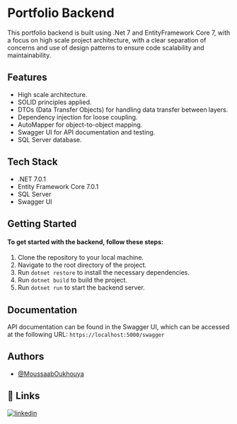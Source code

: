 
# Portfolio Backend

This portfolio backend is built using .Net 7 and EntityFramework Core 7, with a focus on  high scale project architecture, with a clear separation of concerns and use of design patterns to ensure code scalability and maintainability.



## Features

- High scale architecture.
- SOLID principles applied.
- DTOs (Data Transfer Objects) for handling data transfer between layers.
- Dependency injection for loose coupling.
- AutoMapper for object-to-object mapping.
- Swagger UI for API documentation and testing.
- SQL Server database.


## Tech Stack

-  .NET 7.0.1
-   Entity Framework Core 7.0.1
-   SQL Server
-   Swagger UI






## Getting Started

#### To get started with the backend, follow these steps:

1.  Clone the repository to your local machine.
2.  Navigate to the root directory of the project.
3. Run `dotnet restore` to install the necessary dependencies.
4.  Run `dotnet build` to build the project.
5.  Run `dotnet run` to start the backend server.



## Documentation


API documentation can be found in the Swagger UI, which can be accessed at the following URL: 
    `https://localhost:5000/swagger`
## Authors

- [@MoussaabOukhouya](https://www.github.com/MoussaabOukhouya)


## 🔗 Links
[![linkedin](https://img.shields.io/badge/linkedin-0A66C2?style=for-the-badge&logo=linkedin&logoColor=white)](https://www.linkedin.com/in/oukhouyamoussaab/)

